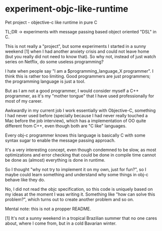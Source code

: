 # experiment-objc-like-runtime
Pet project - objective-c like runtime in pure C

TL;DR -> experiments with message passing based object oriented "DSL" in C.

This is not really a "project", but some experiments I started in a sunny weekend [1] when I had another anxiety crisis and could not leave home (but you really did not need to know that). So why not, instead of just watch series on Netflix, do some useless programming?

I hate when people say "I am a $programming_language_X programmer". I think this is rather too limiting. Good programmers are just programmers; the programming language is just a tool.

But as I am not a good programmer, I would consider myself a C++ programmer, as it's my "mother tongue" that I have used professionally for most of my career.

Awkwardly in my current job I work essentially with Objective-C, something I had never used before (specially because I had never really touched a Mac before the job interview), which has a implementation of OO quite different from C++, even though both are "C like" languages.

Every obj-c programmer knows this language is basically C with some syntax sugar to enable the message passing approach.

It's a very interesting concept, even though condemned to be slow, as most optimizations and error checking that could be done in compile time cannot be done as (almost) everything is done in runtime.

So I thought "why not try to implement it on my own, just for fun?", so I maybe could learn something and understand why some things in obj-c behave like they do.

No, I did not read the objc specification, so this code is uniquely based on my ideas at the moment I was writing it. Something like "how can solve this problem?", which turns out to create another problem and so on.

Mental note: this is not a propper README.

[1] It's not a sunny weekend in a tropical Brazilian summer that no one cares about, where I come from, but in a cold Bavarian winter.

